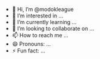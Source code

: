 - 👋 Hi, I’m @modokleague
- 👀 I’m interested in ...
- 🌱 I’m currently learning ...
- 💞️ I’m looking to collaborate on ...
- 📫 How to reach me ...
- 😄 Pronouns: ...
- ⚡ Fun fact: ...

<!---
modokleague/modokleague is a ✨ special ✨ repository because its `README.md` (this file) appears on your GitHub profile.
You can click the Preview link to take a look at your changes.
--->
